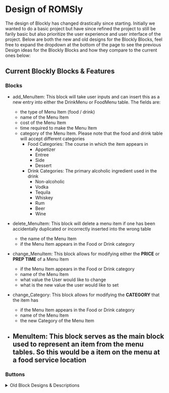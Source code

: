 # Design of ROMSly

The design of Blockly has changed drastically since starting. Initially we wanted to do a basic project but have since refined the project to still be farily basic but also prioritize the user experience and user interface of the project. Below are both the new and old designs for the Blockly Blocks, feel free to expand the dropdown at the bottom of the page to see the previous Design ideas for the Blockly Blocks and how they compare to the current ones below:

## Current Blockly Blocks & Features

### Blocks

- add_MenuItem: This block will take user inputs and can insert this as a new entry into either the DrinkMenu or FoodMenu table. The fields are:
  - the type of Menu Item (food / drink)
  - name of the Menu Item
  - cost of the Menu Item
  - time required to make the Menu Item
  - category of the Menu Item. Please note that the food and drink table will accept different categories
    - Food Categories: The course in which the item appears in
      - Appetizer
      - Entree
      - Side
      - Dessert
    - Drink Categories: The primary alcoholic ingredient used in the drink
      - Non-alcoholic
      - Vodka
      - Tequila
      - Whiskey
      - Rum
      - Beer
      - Wine
  
- delete_MenuItem: This block will delete a menu item if one has been accidentally duplicated or incorrectly inserted into the wrong table
  - the name of the Menu Item
  - if the Menu Item appears in the Food or Drink category

- change_MenuItem: This block allows for modifying either the __PRICE__ or __PREP TIME__ of a Menu Item
  - if the Menu Item appears in the Food or Drink category
  - name of the Menu Item
  - what value the User would like to change
  - what is the new value the user would like to set

- change_Category: This block allows for modifying the __CATEGORY__ that the item has
  - if the Menu Item appears in the Food or Drink category
  - name of the Menu Item
  - the new Category of the Menu Item

- MenuItem: This block serves as the main block used to represent an item from the menu tables. So this would be a item on the menu at a food service location
  - 

### Buttons


<details>
  <summary> Old Block Designs & Descriptions </summary>

  InitializeDB()
    - Initialize database, deleting everything currently within and populating any default values we set.

  DeleteDB()
    - Delete everything in the database.

  AddOrder(int orderID, string name, int cost, queue<Food> contents) 
    - Adds an Order object to the database, which encapsulates unique traits to each order object.

  UpdateOrderStatus(int orderID, bool isDone)
    - Update an order within the database depending on order state in real life.

  ChangeOrder(int orderID)
    - Will contain sub-blocks for users to change specific traits of some order given that order's ID.

  RemoveOrder(int orderID)
    - Remove an order from the database, given the ID of said order.
    - May be used to remove completed orders, failed orders, changed orders, etc.

  CompleteOrder(int orderID)
    - Remove an order from the database, provided that said order was fulfilled.

  CombineOrders(int firstOrderID, int secondOrderID)
    - Concatenate two orders together and return one new orderID for combined order.
    - Removes the two orders from the database provided the combination was successful

  PrintOrder(int orderID)
    - Prints an order (including all unique traits) to output in an easily readable format for the user.

  ChangeFoodTimeConstraints(int minSeconds, int maxSeconds)
    - Changes the minimum and maximum bounds for the estimated time any general Food item will take to be completed based on given constraints from the user

  ChangeDrinkTimeConstraints(int minSeconds, int maxSeconds)
    - Changes the minimum and maximum bounds for the estimated time any general Drink item will take to be completed based on given constraints from the user

  DisplayInOrder()
    - Displays all orders in a sorted manner. Orders will be sorted in top down descending order where top orders should be completed first for efficiency.

  SortDB()
    - Called by DisplayInOrder()
    - May also be called by self
    - Sorts all the orders within the database. Orders will be sorted based on their estimated completion time which is based off general time constraints given to all items of a particular order category. For example: food could take between 15-20 minutes per item, drinks could take between 5-10 minutes, etc. These general time constraints can also be changed by the user themselves through other functions.

  GenerateReport()
  - Prints restaurant statistics, such as total orders, average time to complete orders, failed orders, etc.

</details>